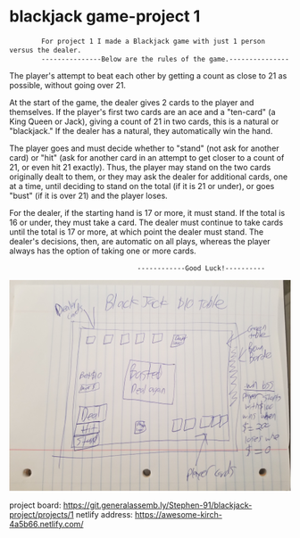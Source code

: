 # blackjack game-project 1
            For project 1 I made a Blackjack game with just 1 person versus the dealer.
            ---------------Below are the rules of the game.---------------

The player's attempt to beat each other by getting a count as close to 21 as possible, without going over 21.

 At the start of the game, the dealer gives 2 cards to the player and themselves. If the player's first two cards are an ace and a "ten-card" (a King Queen or Jack), giving a count of 21 in two cards, this is a natural or "blackjack." If the dealer has a natural, they automatically win the hand.

The player goes and must decide whether to "stand" (not ask for another card) or "hit" (ask for another card in an attempt to get closer to a count of 21, or even hit 21 exactly). Thus, the player may stand on the two cards originally dealt to them, or they may ask the dealer for additional cards, one at a time, until deciding to stand on the total (if it is 21 or under), or goes "bust" (if it is over 21) and the player loses. 


For the dealer, if the starting hand is 17 or more, it must stand. If the total is 16 or under, they must take a card. The dealer must continue to take cards until the total is 17 or more, at which point the dealer must stand. The dealer's decisions, then, are automatic on all plays, whereas the player always has the option of taking one or more cards.

                                    ------------Good Luck!----------

![Wire Frame](css/wireframe.jpg)




project board: https://git.generalassemb.ly/Stephen-91/blackjack-project/projects/1
netlify address: https://awesome-kirch-4a5b66.netlify.com/